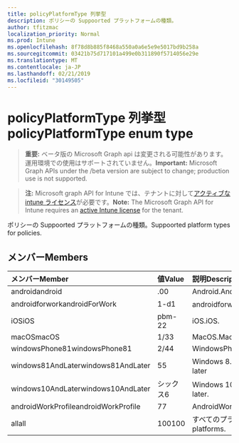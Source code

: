 ```yaml
---
title: policyPlatformType 列挙型
description: ポリシーの Suppoorted プラットフォームの種類。
author: tfitzmac
localization_priority: Normal
ms.prod: Intune
ms.openlocfilehash: 8f78d8b885f8468a550a0a6e5e9e5017bd9b258a
ms.sourcegitcommit: 03421b75d717101a499e0b311890f5714056e29e
ms.translationtype: MT
ms.contentlocale: ja-JP
ms.lasthandoff: 02/21/2019
ms.locfileid: "30149505"
---
```

# <a name="policyplatformtype-enum-type"></a><span data-ttu-id="de3c4-103">policyPlatformType 列挙型</span><span class="sxs-lookup"><span data-stu-id="de3c4-103">policyPlatformType enum type</span></span>

> <span data-ttu-id="de3c4-104">**重要:** ベータ版の Microsoft Graph api は変更される可能性があります。運用環境での使用はサポートされていません。</span><span class="sxs-lookup"><span data-stu-id="de3c4-104">**Important:** Microsoft Graph APIs under the /beta version are subject to change; production use is not supported.</span></span>

> <span data-ttu-id="de3c4-105">**注:** Microsoft graph API for Intune では、テナントに対して[アクティブな intune ライセンス](https://go.microsoft.com/fwlink/?linkid=839381)が必要です。</span><span class="sxs-lookup"><span data-stu-id="de3c4-105">**Note:** The Microsoft Graph API for Intune requires an [active Intune license](https://go.microsoft.com/fwlink/?linkid=839381) for the tenant.</span></span>

<span data-ttu-id="de3c4-106">ポリシーの Suppoorted プラットフォームの種類。</span><span class="sxs-lookup"><span data-stu-id="de3c4-106">Suppoorted platform types for policies.</span></span>

## <a name="members"></a><span data-ttu-id="de3c4-107">メンバー</span><span class="sxs-lookup"><span data-stu-id="de3c4-107">Members</span></span>
|<span data-ttu-id="de3c4-108">メンバー</span><span class="sxs-lookup"><span data-stu-id="de3c4-108">Member</span></span>|<span data-ttu-id="de3c4-109">値</span><span class="sxs-lookup"><span data-stu-id="de3c4-109">Value</span></span>|<span data-ttu-id="de3c4-110">説明</span><span class="sxs-lookup"><span data-stu-id="de3c4-110">Description</span></span>|
|:---|:---|:---|
|<span data-ttu-id="de3c4-111">android</span><span class="sxs-lookup"><span data-stu-id="de3c4-111">android</span></span>|<span data-ttu-id="de3c4-112">.0</span><span class="sxs-lookup"><span data-stu-id="de3c4-112">0</span></span>|<span data-ttu-id="de3c4-113">Android.</span><span class="sxs-lookup"><span data-stu-id="de3c4-113">Android.</span></span>|
|<span data-ttu-id="de3c4-114">androidforwork</span><span class="sxs-lookup"><span data-stu-id="de3c4-114">androidForWork</span></span>|<span data-ttu-id="de3c4-115">1-d</span><span class="sxs-lookup"><span data-stu-id="de3c4-115">1</span></span>|<span data-ttu-id="de3c4-116">androidforwork。</span><span class="sxs-lookup"><span data-stu-id="de3c4-116">AndroidForWork.</span></span>|
|<span data-ttu-id="de3c4-117">iOS</span><span class="sxs-lookup"><span data-stu-id="de3c4-117">iOS</span></span>|<span data-ttu-id="de3c4-118">pbm-2</span><span class="sxs-lookup"><span data-stu-id="de3c4-118">2</span></span>|<span data-ttu-id="de3c4-119">iOS.</span><span class="sxs-lookup"><span data-stu-id="de3c4-119">iOS.</span></span>|
|<span data-ttu-id="de3c4-120">macOS</span><span class="sxs-lookup"><span data-stu-id="de3c4-120">macOS</span></span>|<span data-ttu-id="de3c4-121">1/3</span><span class="sxs-lookup"><span data-stu-id="de3c4-121">3</span></span>|<span data-ttu-id="de3c4-122">MacOS.</span><span class="sxs-lookup"><span data-stu-id="de3c4-122">MacOS.</span></span>|
|<span data-ttu-id="de3c4-123">windowsPhone81</span><span class="sxs-lookup"><span data-stu-id="de3c4-123">windowsPhone81</span></span>|<span data-ttu-id="de3c4-124">2/4</span><span class="sxs-lookup"><span data-stu-id="de3c4-124">4</span></span>|<span data-ttu-id="de3c4-125">WindowsPhone 8.1</span><span class="sxs-lookup"><span data-stu-id="de3c4-125">WindowsPhone 8.1.</span></span>|
|<span data-ttu-id="de3c4-126">windows81AndLater</span><span class="sxs-lookup"><span data-stu-id="de3c4-126">windows81AndLater</span></span>|<span data-ttu-id="de3c4-127">5</span><span class="sxs-lookup"><span data-stu-id="de3c4-127">5</span></span>|<span data-ttu-id="de3c4-128">Windows 8.1 以降</span><span class="sxs-lookup"><span data-stu-id="de3c4-128">Windows 8.1 and later</span></span>|
|<span data-ttu-id="de3c4-129">windows10AndLater</span><span class="sxs-lookup"><span data-stu-id="de3c4-129">windows10AndLater</span></span>|<span data-ttu-id="de3c4-130">シックス</span><span class="sxs-lookup"><span data-stu-id="de3c4-130">6</span></span>|<span data-ttu-id="de3c4-131">Windows 10 以降。</span><span class="sxs-lookup"><span data-stu-id="de3c4-131">Windows 10 and later.</span></span>|
|<span data-ttu-id="de3c4-132">androidWorkProfile</span><span class="sxs-lookup"><span data-stu-id="de3c4-132">androidWorkProfile</span></span>|<span data-ttu-id="de3c4-133">7</span><span class="sxs-lookup"><span data-stu-id="de3c4-133">7</span></span>|<span data-ttu-id="de3c4-134">AndroidWorkProfile.</span><span class="sxs-lookup"><span data-stu-id="de3c4-134">AndroidWorkProfile.</span></span>|
|<span data-ttu-id="de3c4-135">all</span><span class="sxs-lookup"><span data-stu-id="de3c4-135">all</span></span>|<span data-ttu-id="de3c4-136">100</span><span class="sxs-lookup"><span data-stu-id="de3c4-136">100</span></span>|<span data-ttu-id="de3c4-137">すべてのプラットフォーム。</span><span class="sxs-lookup"><span data-stu-id="de3c4-137">All platforms.</span></span>|




